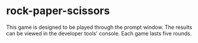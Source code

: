 # rock-paper-scissors
This game is designed to be played through the prompt window. The results can be viewed in the developer tools' console. Each game lasts five rounds.